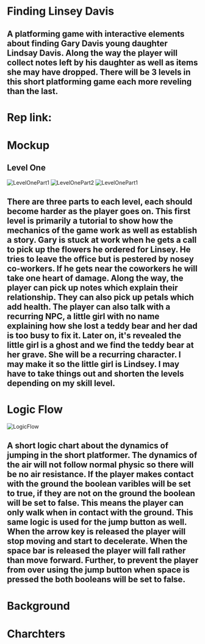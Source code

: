 # Finding Linsey Davis
## A platforming game with interactive elements about finding Gary Davis young daughter Lindsay Davis. Along the way the player will collect notes left by his daughter as well as items she may have dropped. There will be 3 levels in this short platforming game each more reveling than the last. 

# Rep link: 

# Mockup 
## Level One
![LevelOnePart1](https://github.com/MaggieColeDude/Platforming-game-/blob/main/Images/LevelOnePart1.jpg)
![LevelOnePart2](https://github.com/MaggieColeDude/Platforming-game-/blob/main/Images/LevelOnePart2.jpg)
![LevelOnePart1](https://github.com/MaggieColeDude/Platforming-game-/blob/main/Images/LevelOnePart3.jpg)
## There are three parts to each level, each should become harder as the player goes on. This first level is primarily a tutorial to show how the mechanics of the game work as well as establish a story. Gary is stuck at work when he gets a call to pick up the flowers he ordered for Linsey. He tries to leave the office but is pestered by nosey co-workers. If he gets near the coworkers he will take one heart of damage. Along the way, the player can pick up notes which explain their relationship. They can also pick up petals which add health. The player can also talk with a recurring NPC, a little girl with no name explaining how she lost a teddy bear and her dad is too busy to fix it. Later on, it's revealed the little girl is a ghost and we find the teddy bear at her grave. She will be a recurring character. I may make it so the little girl is Lindsey. I may have to take things out and shorten the levels depending on my skill level. 

# Logic Flow 
![LogicFlow](https://github.com/MaggieColeDude/Platforming-game-/blob/main/Images/Logic%20flow%20Chart.png)
## A short logic chart about the dynamics of jumping in the short platformer. The dynamics of the air will not follow normal physic so there will be no air resistance. If the player makes contact with the ground the boolean varibles will be set to true, if they are not on the ground the boolean will be set to false. This means the player can only walk when in contact with the ground. This same logic is used for the jump button as well. When the arrow key is released the player will stop moving and start to decelerate. When the space bar is released the player will fall rather than move forward. Further, to prevent the player from over using the jump button when space is pressed the both booleans will be set to false. 

# Background 

# Charchters 
